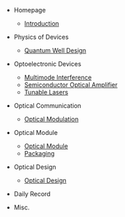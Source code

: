 - Homepage
  - [Introduction](Homepage/Intro)


- Physics of Devices
  - [Quantum Well Design](PhysicsOfDevices/量子阱设计.md)


- Optoelectronic Devices
  - [Multimode Interference](OptoelectronicDevices/MMI.md)
  - [Semiconductor Optical Amplifier](OptoelectronicDevices/SemiconductorOpticalAmplifier.md)
  - [Tunable Lasers](OptoelectronicDevices/TunableLasers.md)


- Optical Communication
  - [Optical Modulation](OpticalCommunication/OpticalModulation.md)


- Optical Module
  - [Optical Module](OpticalModule/OpticalModule.md)
  - [Packaging](OpticalModule/Packaging.md)


- Optical Design
  - [Optical Design](OpticalDesign/光学系统设计.md)


- Daily Record


- Misc.
